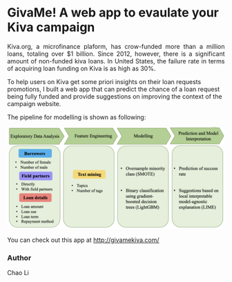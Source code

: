 # GivaMe! A web app to evaulate your Kiva campaign
<p align="justify">
Kiva.org, a microfinance plaform, has crow-funded more than a million loans, totaling over $1 billion. Since 2012, however, there is a significant amount of non-funded kiva loans. In United States, the failure rate in terms of acquiring loan funding on Kiva is as high as 30%. 
</p>

To help users on Kiva get some priori insights on their loan requests promotions, I built a web app that can predict the chance of a loan request being fully funded and provide suggestions on improving the context of the campaign website. 

The pipeline for modelling is shown as following:

![Modelling pipeline](https://github.com/cl3080/GivaMe-EvaluateYourKivaCampaign/blob/master/pipeline.png)

You can check out this app at http://givamekiva.com/

### Author
Chao Li
